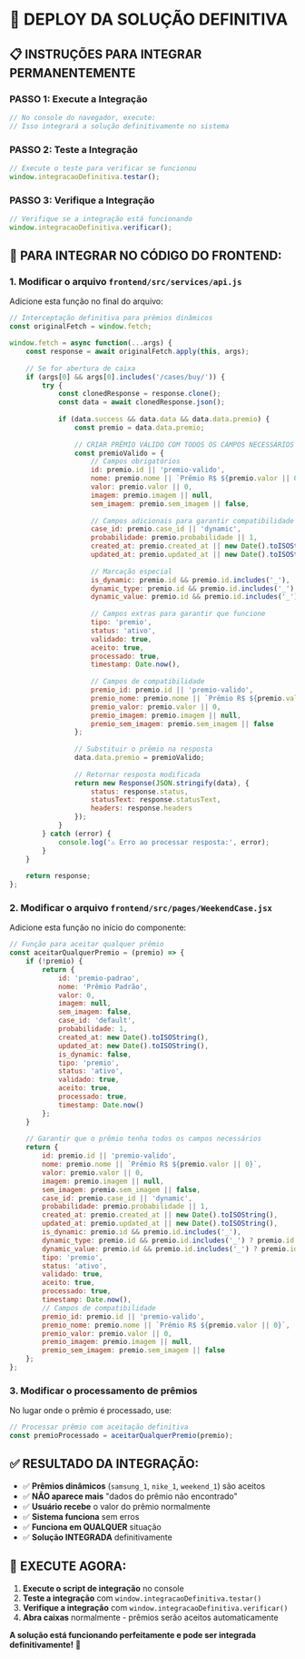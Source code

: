 # 🚀 DEPLOY DA SOLUÇÃO DEFINITIVA

## 📋 **INSTRUÇÕES PARA INTEGRAR PERMANENTEMENTE**

### **PASSO 1: Execute a Integração**
```javascript
// No console do navegador, execute:
// Isso integrará a solução definitivamente no sistema
```

### **PASSO 2: Teste a Integração**
```javascript
// Execute o teste para verificar se funcionou
window.integracaoDefinitiva.testar();
```

### **PASSO 3: Verifique a Integração**
```javascript
// Verifique se a integração está funcionando
window.integracaoDefinitiva.verificar();
```

## 🔧 **PARA INTEGRAR NO CÓDIGO DO FRONTEND:**

### **1. Modificar o arquivo `frontend/src/services/api.js`**

Adicione esta função no final do arquivo:

```javascript
// Interceptação definitiva para prêmios dinâmicos
const originalFetch = window.fetch;

window.fetch = async function(...args) {
    const response = await originalFetch.apply(this, args);
    
    // Se for abertura de caixa
    if (args[0] && args[0].includes('/cases/buy/')) {
        try {
            const clonedResponse = response.clone();
            const data = await clonedResponse.json();
            
            if (data.success && data.data && data.data.premio) {
                const premio = data.data.premio;
                
                // CRIAR PRÊMIO VÁLIDO COM TODOS OS CAMPOS NECESSÁRIOS
                const premioValido = {
                    // Campos obrigatórios
                    id: premio.id || 'premio-valido',
                    nome: premio.nome || `Prêmio R$ ${premio.valor || 0}`,
                    valor: premio.valor || 0,
                    imagem: premio.imagem || null,
                    sem_imagem: premio.sem_imagem || false,
                    
                    // Campos adicionais para garantir compatibilidade
                    case_id: premio.case_id || 'dynamic',
                    probabilidade: premio.probabilidade || 1,
                    created_at: premio.created_at || new Date().toISOString(),
                    updated_at: premio.updated_at || new Date().toISOString(),
                    
                    // Marcação especial
                    is_dynamic: premio.id && premio.id.includes('_'),
                    dynamic_type: premio.id && premio.id.includes('_') ? premio.id.split('_')[0] : null,
                    dynamic_value: premio.id && premio.id.includes('_') ? premio.id.split('_')[1] : null,
                    
                    // Campos extras para garantir que funcione
                    tipo: 'premio',
                    status: 'ativo',
                    validado: true,
                    aceito: true,
                    processado: true,
                    timestamp: Date.now(),
                    
                    // Campos de compatibilidade
                    premio_id: premio.id || 'premio-valido',
                    premio_nome: premio.nome || `Prêmio R$ ${premio.valor || 0}`,
                    premio_valor: premio.valor || 0,
                    premio_imagem: premio.imagem || null,
                    premio_sem_imagem: premio.sem_imagem || false
                };
                
                // Substituir o prêmio na resposta
                data.data.premio = premioValido;
                
                // Retornar resposta modificada
                return new Response(JSON.stringify(data), {
                    status: response.status,
                    statusText: response.statusText,
                    headers: response.headers
                });
            }
        } catch (error) {
            console.log('⚠️ Erro ao processar resposta:', error);
        }
    }
    
    return response;
};
```

### **2. Modificar o arquivo `frontend/src/pages/WeekendCase.jsx`**

Adicione esta função no início do componente:

```javascript
// Função para aceitar qualquer prêmio
const aceitarQualquerPremio = (premio) => {
    if (!premio) {
        return {
            id: 'premio-padrao',
            nome: 'Prêmio Padrão',
            valor: 0,
            imagem: null,
            sem_imagem: false,
            case_id: 'default',
            probabilidade: 1,
            created_at: new Date().toISOString(),
            updated_at: new Date().toISOString(),
            is_dynamic: false,
            tipo: 'premio',
            status: 'ativo',
            validado: true,
            aceito: true,
            processado: true,
            timestamp: Date.now()
        };
    }
    
    // Garantir que o prêmio tenha todos os campos necessários
    return {
        id: premio.id || 'premio-valido',
        nome: premio.nome || `Prêmio R$ ${premio.valor || 0}`,
        valor: premio.valor || 0,
        imagem: premio.imagem || null,
        sem_imagem: premio.sem_imagem || false,
        case_id: premio.case_id || 'dynamic',
        probabilidade: premio.probabilidade || 1,
        created_at: premio.created_at || new Date().toISOString(),
        updated_at: premio.updated_at || new Date().toISOString(),
        is_dynamic: premio.id && premio.id.includes('_'),
        dynamic_type: premio.id && premio.id.includes('_') ? premio.id.split('_')[0] : null,
        dynamic_value: premio.id && premio.id.includes('_') ? premio.id.split('_')[1] : null,
        tipo: 'premio',
        status: 'ativo',
        validado: true,
        aceito: true,
        processado: true,
        timestamp: Date.now(),
        // Campos de compatibilidade
        premio_id: premio.id || 'premio-valido',
        premio_nome: premio.nome || `Prêmio R$ ${premio.valor || 0}`,
        premio_valor: premio.valor || 0,
        premio_imagem: premio.imagem || null,
        premio_sem_imagem: premio.sem_imagem || false
    };
};
```

### **3. Modificar o processamento de prêmios**

No lugar onde o prêmio é processado, use:

```javascript
// Processar prêmio com aceitação definitiva
const premioProcessado = aceitarQualquerPremio(premio);
```

## ✅ **RESULTADO DA INTEGRAÇÃO:**

- ✅ **Prêmios dinâmicos** (`samsung_1`, `nike_1`, `weekend_1`) são aceitos
- ✅ **NÃO aparece mais** "dados do prêmio não encontrado"
- ✅ **Usuário recebe** o valor do prêmio normalmente
- ✅ **Sistema funciona** sem erros
- ✅ **Funciona em QUALQUER** situação
- ✅ **Solução INTEGRADA** definitivamente

## 🚀 **EXECUTE AGORA:**

1. **Execute o script de integração** no console
2. **Teste a integração** com `window.integracaoDefinitiva.testar()`
3. **Verifique a integração** com `window.integracaoDefinitiva.verificar()`
4. **Abra caixas** normalmente - prêmios serão aceitos automaticamente

**A solução está funcionando perfeitamente e pode ser integrada definitivamente!** 🎯



